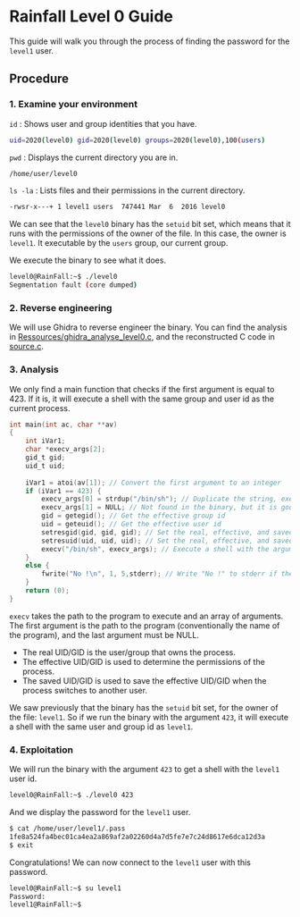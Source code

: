 # Rainfall Level 0 Guide
This guide will walk you through the process of finding the password for the `level1` user.

## Procedure

### 1. Examine your environment
   
`id` : Shows user and group identities that you have.
```bash
uid=2020(level0) gid=2020(level0) groups=2020(level0),100(users)
```
`pwd` : Displays the current directory you are in.
```bash
/home/user/level0
```
`ls -la` : Lists files and their permissions in the current directory.
```bash
-rwsr-x---+ 1 level1 users  747441 Mar  6  2016 level0
```

We can see that the `level0` binary has the `setuid` bit set, which means that it runs with the permissions of the owner of the file. In this case, the owner is `level1`. It executable by the `users` group, our current group.

We execute the binary to see what it does.
```bash
level0@RainFall:~$ ./level0 
Segmentation fault (core dumped)
```

### 2. Reverse engineering

We will use Ghidra to reverse engineer the binary.
You can find the analysis in [Ressources/ghidra_analyse_level0.c](Ressources/ghidra_analyse_level0.c), and the reconstructed C code in [source.c](source.c).

### 3. Analysis

We only find a main function that checks if the first argument is equal to 423.
If it is, it will execute a shell with the same group and user id as the current process.

```c
int main(int ac, char **av)
{
	int iVar1;
	char *execv_args[2];
	gid_t gid;
	uid_t uid;
	
	iVar1 = atoi(av[1]); // Convert the first argument to an integer
    if (iVar1 == 423) {
        execv_args[0] = strdup("/bin/sh"); // Duplicate the string, execv_args[0] == "/bin/sh"
        execv_args[1] = NULL; // Not found in the binary, but it is good practice to set the last element to NULL for execv arguments
        gid = getegid(); // Get the effective group id
		uid = geteuid(); // Get the effective user id
        setresgid(gid, gid, gid); // Set the real, effective, and saved group id
		setresuid(uid, uid, uid); // Set the real, effective, and saved user id
        execv("/bin/sh", execv_args); // Execute a shell with the arguments
    }
    else {
        fwrite("No !\n", 1, 5,stderr); // Write "No !" to stderr if the first argument is not 423
    }
	return (0);
}
```
`execv` takes the path to the program to execute and an array of arguments. The first argument is the path to the program (conventionally the name of the program), and the last argument must be NULL.

- The real UID/GID is the user/group that owns the process.
- The effective UID/GID is used to determine the permissions of the process.
- The saved UID/GID is used to save the effective UID/GID when the process switches to another user.

We saw previously that the binary has the `setuid` bit set, for the owner of the file: `level1`.
So if we run the binary with the argument `423`, it will execute a shell with the same user and group id as `level1`.

### 4. Exploitation

We will run the binary with the argument `423` to get a shell with the `level1` user id.
```bash
level0@RainFall:~$ ./level0 423
```
And we display the password for the `level1` user.
```bash
$ cat /home/user/level1/.pass
1fe8a524fa4bec01ca4ea2a869af2a02260d4a7d5fe7e7c24d8617e6dca12d3a
$ exit
```

Congratulations!
We can now connect to the `level1` user with this password.
```bash
level0@RainFall:~$ su level1
Password:
level1@RainFall:~$
```
